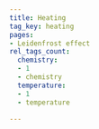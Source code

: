 ```yaml
---
title: Heating
tag_key: heating
pages:
- Leidenfrost effect
rel_tags_count:
  chemistry:
  - 1
  - chemistry
  temperature:
  - 1
  - temperature

---
```

